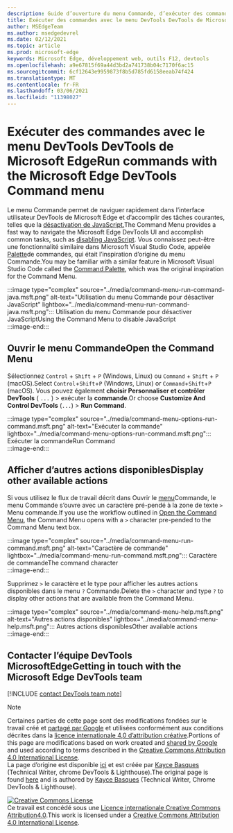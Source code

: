 ```yaml
---
description: Guide d’ouverture du menu Commande, d’exécuter des commandes, de passer en revue d’autres actions, etc.
title: Exécuter des commandes avec le menu DevTools DevTools de Microsoft Edge
author: MSEdgeTeam
ms.author: msedgedevrel
ms.date: 02/12/2021
ms.topic: article
ms.prod: microsoft-edge
keywords: Microsoft Edge, développement web, outils F12, devtools
ms.openlocfilehash: a9e67815f69a44d3bd2a741738b04c7170f6ac15
ms.sourcegitcommit: 6cf12643e9959873f8b5d785fd6158eeab74f424
ms.translationtype: MT
ms.contentlocale: fr-FR
ms.lasthandoff: 03/06/2021
ms.locfileid: "11398027"
---
```

<!-- Copyright Kayce Basques 

   Licensed under the Apache License, Version 2.0 (the "License");
   you may not use this file except in compliance with the License.
   You may obtain a copy of the License at

       https://www.apache.org/licenses/LICENSE-2.0

   Unless required by applicable law or agreed to in writing, software
   distributed under the License is distributed on an "AS IS" BASIS,
   WITHOUT WARRANTIES OR CONDITIONS OF ANY KIND, either express or implied.
   See the License for the specific language governing permissions and
   limitations under the License.  -->  

# <a name="run-commands-with-the-microsoft-edge-devtools-command-menu"></a><span data-ttu-id="9f889-104">Exécuter des commandes avec le menu DevTools DevTools de Microsoft Edge</span><span class="sxs-lookup"><span data-stu-id="9f889-104">Run commands with the Microsoft Edge DevTools Command menu</span></span>  

<span data-ttu-id="9f889-105">Le menu Commande permet de naviguer rapidement dans l’interface utilisateur DevTools de Microsoft Edge et d’accomplir des tâches courantes, telles que la [désactivation de JavaScript.][JavascriptDisable]</span><span class="sxs-lookup"><span data-stu-id="9f889-105">The Command Menu provides a fast way to navigate the Microsoft Edge DevTools UI and accomplish common tasks, such as [disabling JavaScript][JavascriptDisable].</span></span>  <span data-ttu-id="9f889-106">Vous connaissez peut-être une fonctionnalité similaire dans Microsoft Visual Studio Code, appelée [Palette][VisualStudioCodeUICommandPalette]de commandes, qui était l’inspiration d’origine du menu Commande.</span><span class="sxs-lookup"><span data-stu-id="9f889-106">You may be familiar with a similar feature in Microsoft Visual Studio Code called the [Command Palette][VisualStudioCodeUICommandPalette], which was the original inspiration for the Command Menu.</span></span>  

:::image type="complex" source="../media/command-menu-run-command-java.msft.png" alt-text="Utilisation du menu Commande pour désactiver JavaScript" lightbox="../media/command-menu-run-command-java.msft.png":::
   <span data-ttu-id="9f889-108">Utilisation du menu Commande pour désactiver JavaScript</span><span class="sxs-lookup"><span data-stu-id="9f889-108">Using the Command Menu to disable JavaScript</span></span>  
:::image-end:::  

## <a name="open-the-command-menu"></a><span data-ttu-id="9f889-109">Ouvrir le menu Commande</span><span class="sxs-lookup"><span data-stu-id="9f889-109">Open the Command Menu</span></span>  

<span data-ttu-id="9f889-110">Sélectionnez `Control` + `Shift` + `P` \(Windows, Linux\) ou `Command` + `Shift` + `P` \(macOS\).</span><span class="sxs-lookup"><span data-stu-id="9f889-110">Select `Control`+`Shift`+`P` \(Windows, Linux\) or `Command`+`Shift`+`P` \(macOS\).</span></span> <span data-ttu-id="9f889-111">Vous pouvez également **choisir Personnaliser et contrôler DevTools** \( `...` \) > exécuter la **commande**.</span><span class="sxs-lookup"><span data-stu-id="9f889-111">Or choose **Customize And Control DevTools** \(`...`\) > **Run Command**.</span></span>  

:::image type="complex" source="../media/command-menu-options-run-command.msft.png" alt-text="Exécuter la commande" lightbox="../media/command-menu-options-run-command.msft.png":::
   <span data-ttu-id="9f889-113">Exécuter la commande</span><span class="sxs-lookup"><span data-stu-id="9f889-113">Run Command</span></span>  
:::image-end:::  

## <a name="display-other-available-actions"></a><span data-ttu-id="9f889-114">Afficher d’autres actions disponibles</span><span class="sxs-lookup"><span data-stu-id="9f889-114">Display other available actions</span></span>  

<span data-ttu-id="9f889-115">Si vous utilisez le flux de travail décrit dans Ouvrir le [menu](#open-the-command-menu)Commande, le menu Commande s’ouvre avec un caractère pré-pendé à la zone de texte `>` Menu commande.</span><span class="sxs-lookup"><span data-stu-id="9f889-115">If you use the workflow outlined in [Open the Command Menu](#open-the-command-menu), the Command Menu opens with a `>` character pre-pended to the Command Menu text box.</span></span>  

:::image type="complex" source="../media/command-menu-run-command.msft.png" alt-text="Caractère de commande" lightbox="../media/command-menu-run-command.msft.png":::
   <span data-ttu-id="9f889-117">Caractère de commande</span><span class="sxs-lookup"><span data-stu-id="9f889-117">The command character</span></span>  
:::image-end:::  

<span data-ttu-id="9f889-118">Supprimez `>` le caractère et le type pour afficher les autres actions disponibles dans le menu `?` Commande.</span><span class="sxs-lookup"><span data-stu-id="9f889-118">Delete the `>` character and type `?` to display other actions that are available from the Command Menu.</span></span>  

:::image type="complex" source="../media/command-menu-help.msft.png" alt-text="Autres actions disponibles" lightbox="../media/command-menu-help.msft.png":::
   <span data-ttu-id="9f889-120">Autres actions disponibles</span><span class="sxs-lookup"><span data-stu-id="9f889-120">Other available actions</span></span>  
:::image-end:::  

## <a name="getting-in-touch-with-the-microsoft-edge-devtools-team"></a><span data-ttu-id="9f889-121">Contacter l’équipe DevTools MicrosoftEdge</span><span class="sxs-lookup"><span data-stu-id="9f889-121">Getting in touch with the Microsoft Edge DevTools team</span></span>  

[!INCLUDE [contact DevTools team note](../includes/contact-devtools-team-note.md)]  

<!-- links -->  

[JavascriptDisable]: ../javascript/disable.md "Désactiver JavaScript avec Microsoft Edge DevTools | Documents Microsoft"  

[VisualStudioCodeUICommandPalette]: https://code.visualstudio.com/docs/getstarted/userinterface#_command-palette "Palette de commandes : Visual Studio’interface utilisateur de code"  

> [!NOTE]
> <span data-ttu-id="9f889-124">Certaines parties de cette page sont des modifications fondées sur le travail créé et [partagé par Google][GoogleSitePolicies] et utilisées conformément aux conditions décrites dans la [licence internationale 4,0 d’attribution créative][CCA4IL].</span><span class="sxs-lookup"><span data-stu-id="9f889-124">Portions of this page are modifications based on work created and [shared by Google][GoogleSitePolicies] and used according to terms described in the [Creative Commons Attribution 4.0 International License][CCA4IL].</span></span>  
> <span data-ttu-id="9f889-125">La page d’origine est disponible [ici](https://developers.google.com/web/tools/chrome-devtools/command-menu/index) et est créée par [Kayce Basques][KayceBasques] \(Technical Writer, chrome DevTools \& Lighthouse\).</span><span class="sxs-lookup"><span data-stu-id="9f889-125">The original page is found [here](https://developers.google.com/web/tools/chrome-devtools/command-menu/index) and is authored by [Kayce Basques][KayceBasques] \(Technical Writer, Chrome DevTools \& Lighthouse\).</span></span>  

[![Creative Commons License][CCby4Image]][CCA4IL]  
<span data-ttu-id="9f889-127">Ce travail est concédé sous une [Licence internationale Creative Commons Attribution4.0][CCA4IL].</span><span class="sxs-lookup"><span data-stu-id="9f889-127">This work is licensed under a [Creative Commons Attribution 4.0 International License][CCA4IL].</span></span>  

[CCA4IL]: https://creativecommons.org/licenses/by/4.0  
[CCby4Image]: https://i.creativecommons.org/l/by/4.0/88x31.png  
[GoogleSitePolicies]: https://developers.google.com/terms/site-policies  
[KayceBasques]: https://developers.google.com/web/resources/contributors/kaycebasques  
